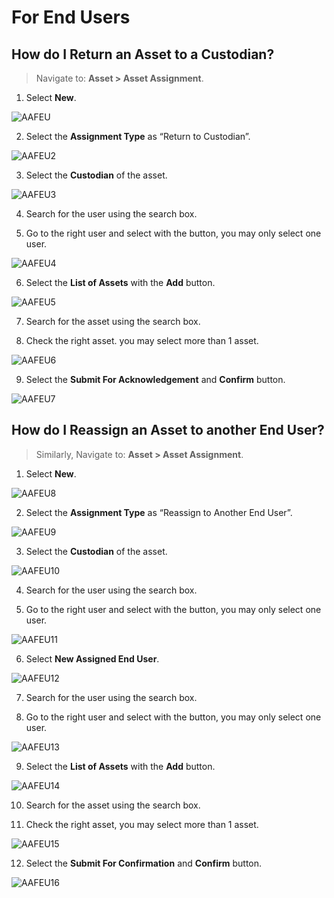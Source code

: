# For End Users

## How do I Return an Asset to a Custodian?

> Navigate to: **Asset > Asset Assignment**.

1. Select **New**.

![](images/AAFEU.png "AAFEU")

2. Select the **Assignment Type** as “Return to Custodian”.

![](images/AAFEU2.png "AAFEU2")

3. Select the **Custodian** of the asset.

![](images/AAFEU3.png "AAFEU3")

4. Search for the user using the search box.

5. Go to the right user and select with the button, you may only select one user.

![](images/AAFEU4.png "AAFEU4")

6. Select the **List of Assets** with the **Add** button.

![](images/AAFEU5.png "AAFEU5")

7. Search for the asset using the search box.

8. Check the right asset. you may select more than 1 asset.

![](images/AAFEU6.png "AAFEU6")

9. Select the **Submit For Acknowledgement** and **Confirm** button.

![](images/AAFEU7.png "AAFEU7")

## How do I Reassign an Asset to another End User?

> Similarly, Navigate to: **Asset > Asset Assignment**.

1. Select **New**.

![](images/AAFEU8.png "AAFEU8")

2. Select the **Assignment Type** as “Reassign to Another End User”.

![](images/AAFEU9.png "AAFEU9")

3. Select the **Custodian** of the asset.

![](images/AAFEU10.png "AAFEU10")

4. Search for the user using the search box.

5. Go to the right user and select with the button, you may only select one user.

![](images/AAFEU11.png "AAFEU11")

6. Select **New Assigned End User**.

![](images/AAFEU12.png "AAFEU12")

7. Search for the user using the search box.

8. Go to the right user and select with the button, you may only select one user.

![](images/AAFEU13.png "AAFEU13")

9. Select the **List of Assets** with the **Add** button.

![](images/AAFEU14.png "AAFEU14")

10. Search for the asset using the search box.

11. Check the right asset, you may select more than 1 asset.

![](images/AAFEU15.png "AAFEU15")

12. Select the **Submit For Confirmation** and **Confirm** button.

![](images/AAFEU16.png "AAFEU16")